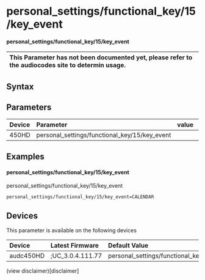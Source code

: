 ﻿---
description: personal_settings/functional_key/15/key_event
search: false
---

# personal_settings/functional_key/15/key_event

#### personal_settings/functional_key/15/key_event


| This Parameter has not been documented yet, please refer to the audiocodes site to determin usage.  | 
| :--- |

## Syntax

## Parameters
|Device|Parameter|value|Description|
|:---|:---|:---|:---|
| 450HD | personal_settings/functional_key/15/key_event |  |  |

## Examples
#### personal_settings/functional_key/15/key_event

personal_settings/functional_key/15/key_event

```
personal_settings/functional_key/15/key_event=CALENDAR
```

## Devices
This parameter is available on the following devices

| Device | Latest Firmware | Default Value |
|:---|:---|:---|
| audc450HD | ;UC_3.0.4.111.77 | personal_settings/functional_key/15/key_event=CALENDAR 

(view disclaimer)[disclaimer]

